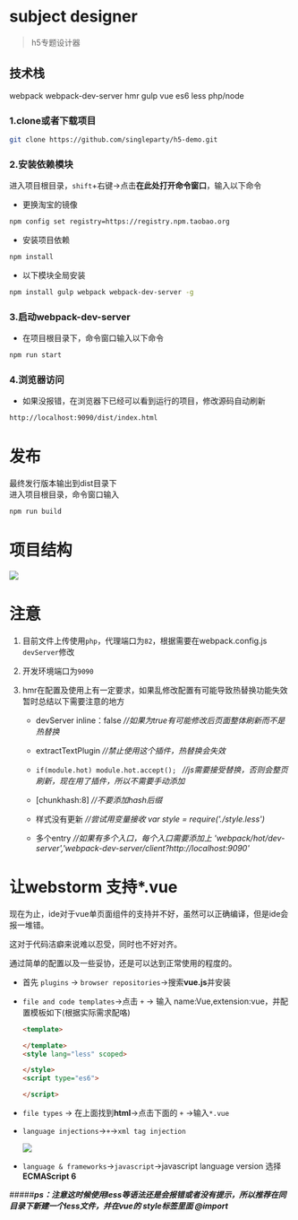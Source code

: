 # **subject designer**

> h5专题设计器

## **技术栈**

webpack webpack-dev-server hmr gulp vue es6 less php/node

### 1.clone或者下载项目

```bash
git clone https://github.com/singleparty/h5-demo.git
```

### 2.安装依赖模块

进入项目根目录，`shift`+右键->点击**在此处打开命令窗口**，输入以下命令

* 更换淘宝的镜像

```bash
npm config set registry=https://registry.npm.taobao.org
```

* 安装项目依赖

```bash
npm install
```

* 以下模块全局安装

```bash
npm install gulp webpack webpack-dev-server -g
```

### 3.启动webpack-dev-server

* 在项目根目录下，命令窗口输入以下命令

```bash
npm run start
```

### 4.浏览器访问

* 如果没报错，在浏览器下已经可以看到运行的项目，修改源码自动刷新

```bash
http://localhost:9090/dist/index.html
```

# **发布**

最终发行版本输出到dist目录下  
进入项目根目录，命令窗口输入

```bash
npm run build
```

# **项目结构**

 ![](http://image18-c.poco.cn/mypoco/myphoto/20160916/03/18352577220160916030653031.png)

# **注意**

1. 目前文件上传使用`php`，代理端口为`82`，根据需要在webpack.config.js `devServer`修改

2. 开发环境端口为`9090`

3. hmr在配置及使用上有一定要求，如果乱修改配置有可能导致热替换功能失效   
   暂时总结以下需要注意的地方

     - devServer inline：false *//如果为true有可能修改后页面整体刷新而不是热替换*
    
     - extractTextPlugin *//禁止使用这个插件，热替换会失效*
    
     - `if(module.hot) module.hot.accept(); `   *//js需要接受替换，否则会整页刷新，现在用了插件，所以不需要手动添加*
    
     - [chunkhash:8] *//不要添加hash后缀*
    
     - 样式没有更新 *//尝试用变量接收 var style = require('./style.less')*
    
     - 多个entry *//如果有多个入口，每个入口需要添加上 'webpack/hot/dev-server','webpack-dev-server/client?http://localhost:9090'*

# **让webstorm 支持\*.vue**

现在为止，ide对于vue单页面组件的支持并不好，虽然可以正确编译，但是ide会报一堆错。

这对于代码洁癖来说难以忍受，同时也不好对齐。

通过简单的配置以及一些妥协，还是可以达到正常使用的程度的。

* 首先 `plugins` -> `browser repositories`->搜索**vue.js**并安装

* `file and code templates`->点击 `+` -> 输入 name:Vue,extension:vue，并配置模板如下(根据实际需求配咯)

    ```html
    <template>
    
    </template>
    <style lang="less" scoped>
    
    </style>
    <script type="es6">
    
    </script> 
    ```

* `file types` -> 在上面找到**html**->点击下面的 `+` ->输入`*.vue`

* `language injections`->`+`->`xml tag injection`

    ![](http://image18-c.poco.cn/mypoco/myphoto/20160916/03/18352577220160916030710023.png)

* `language & frameworks`->`javascript`->javascript language version 选择 **ECMAScript 6**

#####***ps：注意这时候使用less等语法还是会报错或者没有提示，所以推荐在同目录下新建一个less文件，并在vue的 style标签里面 @import***